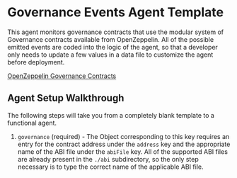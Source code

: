 # Governance Events Agent Template

This agent monitors governance contracts that use the modular system of Governance contracts
available from OpenZeppelin.  All of the possible emitted events are coded into the logic of the
agent, so that a developer only needs to update a few values in a data file to customize the
agent before deployment.

[OpenZeppelin Governance Contracts](https://docs.openzeppelin.com/contracts/4.x/api/governance)

## Agent Setup Walkthrough

The following steps will take you from a completely blank template to a functional agent.

1. `governance` (required) - The Object corresponding to this key requires an entry for the contract
address under the `address` key and the appropriate name of the ABI file under the `abiFile` key.  All
of the supported ABI files are already present in the `./abi` subdirectory, so the only step necessary
is to type the correct name of the applicable ABI file.
